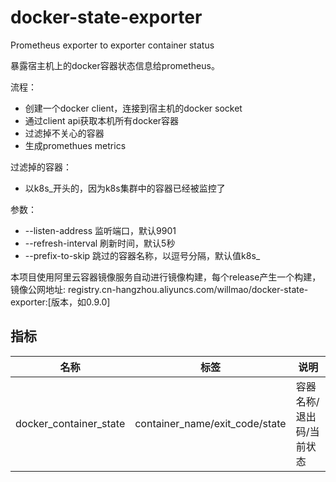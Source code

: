 # docker-state-exporter

Prometheus exporter to exporter container status

暴露宿主机上的docker容器状态信息给prometheus。

流程：

- 创建一个docker client，连接到宿主机的docker socket
- 通过client api获取本机所有docker容器
- 过滤掉不关心的容器
- 生成promethues metrics

过滤掉的容器：

- 以k8s_开头的，因为k8s集群中的容器已经被监控了

参数：

- --listen-address 监听端口，默认9901
- --refresh-interval 刷新时间，默认5秒
- --prefix-to-skip 跳过的容器名称，以逗号分隔，默认值k8s_

本项目使用阿里云容器镜像服务自动进行镜像构建，每个release产生一个构建，镜像公网地址: registry.cn-hangzhou.aliyuncs.com/willmao/docker-state-exporter:[版本，如0.9.0]


## 指标

| 名称     | 标签  | 说明  |
|----------|---|---|
| docker_container_state | container_name/exit_code/state  | 容器名称/退出码/当前状态  |